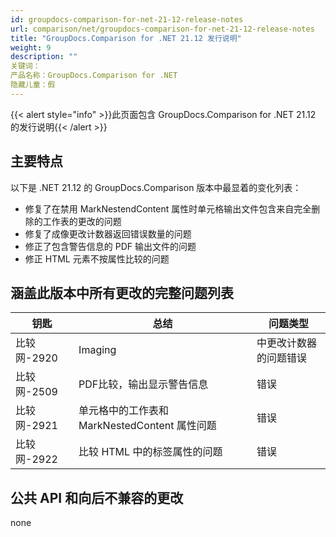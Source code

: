 ```yaml
---
id: groupdocs-comparison-for-net-21-12-release-notes
url: comparison/net/groupdocs-comparison-for-net-21-12-release-notes
title: "GroupDocs.Comparison for .NET 21.12 发行说明"
weight: 9
description: ""
关键词：
产品名称：GroupDocs.Comparison for .NET
隐藏儿童：假
---
```

{{< alert style="info" >}}此页面包含 GroupDocs.Comparison for .NET 21.12 的发行说明{{< /alert >}}

## 主要特点

以下是 .NET 21.12 的 GroupDocs.Comparison 版本中最显着的变化列表：

* 修复了在禁用 MarkNestendContent 属性时单元格输出文件包含来自完全删除的工作表的更改的问题
* 修复了成像更改计数器返回错误数量的问题
* 修正了包含警告信息的 PDF 输出文件的问题
* 修正 HTML 元素不按属性比较的问题

## 涵盖此版本中所有更改的完整问题列表

|钥匙 |总结 |问题类型 |
| --- | --- | --- |
|比较网-2920 | Imaging | 中更改计数器的问题错误 |
|比较网-2509 | PDF比较，输出显示警告信息 |错误 |
|比较网-2921 |单元格中的工作表和 MarkNestedContent 属性问题 |错误 |
|比较网-2922 |比较 HTML 中的标签属性的问题 |错误 |

## 公共 API 和向后不兼容的更改
none
